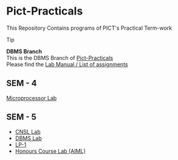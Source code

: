# Pict-Practicals
 This Repository Contains programs of PICT's Practical Term-work

> [!Tip]
> **DBMS Branch** \
> This is the DBMS Branch of [Pict-Practicals](https://github.com/chanekarayush/Pict-Practicals) \
> Please find the [Lab Manual / List of assignments]()

## SEM - 4
[Microprocessor Lab](https://github.com/chanekarayush/Pict-Practicals/tree/MPL)

## SEM - 5
- [CNSL Lab](https://github.com/chanekarayush/Pict-Practicals/tree/CNSL)
- [DBMS Lab](https://github.com/chanekarayush/Pict-Practicals/tree/DBMS)
- [LP-1](https://github.com/chanekarayush/Pict-Practicals/tree/LP1)
- [Honours Course Lab (AIML)](https://github.com/chanekarayush/Pict-Practicals/tree/Computational-Statistics)

